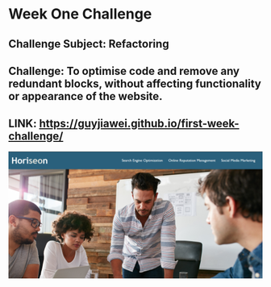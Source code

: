 # Week One Challenge

## Challenge Subject: Refactoring

## Challenge: To optimise code and remove any redundant blocks, without affecting functionality or appearance of the website.

## LINK: https://guyjiawei.github.io/first-week-challenge/

![Getting Started](./images/Screenshot-of-Horiseon.png)